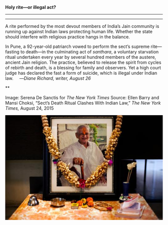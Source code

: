 **Holy rite—or illegal act?**

****

****

A rite performed by the most devout members of India’s Jain community is running up against Indian laws protecting human life. Whether the state should interfere with religious practice hangs in the balance.

In Pune, a 92-year-old patriarch vowed to perform the sect’s supreme rite—fasting to death—in the culminating act of *santhara*, a voluntary starvation ritual undertaken every year by several hundred members of the austere, ancient Jain religion. The practice, believed to release the spirit from cycles of rebirth and death, is a blessing for family and observers. Yet a high court judge has declared the fast a form of suicide, which is illegal under Indian law.     —*Diane Richard, writer, August 26*

**

Image: Serena De Sanctis for *The New York Times*
 Source: Ellen Barry and Mansi Choksi, “Sect’s Death Ritual Clashes With Indian Law,” *The New York Times,* August 24, 2015 

![](../images/15-8-26_98.246_JainEDIT-1.jpeg)
